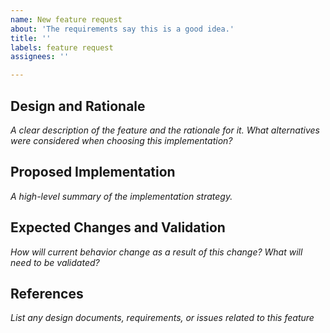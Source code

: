 ```yaml
---
name: New feature request
about: 'The requirements say this is a good idea.'
title: ''
labels: feature request
assignees: ''

---
```


## Design and Rationale

*A clear description of the feature and the rationale for it.*
*What alternatives were considered when choosing this implementation?*

## Proposed Implementation

*A high-level summary of the implementation strategy.*

## Expected Changes and Validation

*How will current behavior change as a result of this change? What will need to be validated?*

## References

*List any design documents, requirements, or issues related to this feature*

